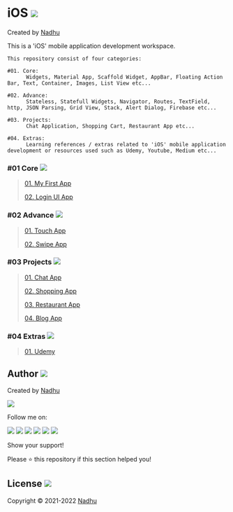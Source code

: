 # iOS [<img src="https://github.com/iamnadhu/iOS/tree/master/Resources/iOS-icon.png">](https://github.com/iamnadhu/iOS)
Created by [Nadhu](https://linktr.ee/iamnadhu)

This is a 'iOS' mobile application development workspace.


```
This repository consist of four categories:

#01. Core:
      Widgets, Material App, Scaffold Widget, AppBar, Floating Action Bar, Text, Container, Images, List View etc...

#02. Advance:
      Stateless, Statefull Widgets, Navigator, Routes, TextField, http, JSON Parsing, Grid View, Stack, Alert Dialog, Firebase etc...

#03. Projects:
      Chat Application, Shopping Cart, Restaurant App etc...

#04. Extras:
      Learning references / extras related to 'iOS' mobile application development or resources used such as Udemy, Youtube, Medium etc...
```


### #01 Core [<img src="https://github.com/iamnadhu/iOS/tree/master/Resources/tutorials-icon.png">](https://github.com/iamnadhu/iOS)
>
> [01. My First App](https://github.com/iamnadhu/iOS/tree/main/Core/My%20First%20App)
>
> [02. Login UI App](https://github.com/iamnadhu/iOS/tree/main/Core/Login%20UI%20App)
>

### #02 Advance [<img src="https://github.com/iamnadhu/iOS/tree/master/Resources/sessions-icon.png">](https://github.com/iamnadhu/iOS)
>
> [01. Touch App](https://github.com/iamnadhu/iOS/tree/main/Advance/Touch%20App)
>
> [02. Swipe App](https://github.com/iamnadhu/iOS/tree/main/Advance/Swipe%20App)
>

### #03 Projects [<img src="https://github.com/iamnadhu/iOS/tree/master/Resources/projects-icon.png">](https://github.com/iamnadhu/iOS)
>
> [01. Chat App](https://github.com/iamnadhu/iOS/tree/main/Projects/Chat%20App)
>
> [02. Shopping App](https://github.com/iamnadhu/iOS/tree/main/Projects/Shopping%20App)
>
> [03. Restaurant App](https://github.com/iamnadhu/iOS/tree/main/Projects/Restaurant%20App)
>
> [04. Blog App](https://github.com/iamnadhu/iOS/tree/main/Projects/Blog%20App)
>

### #04 Extras [<img src="https://github.com/iamnadhu/iOS/tree/master/Resources/extras-icon.png">](https://github.com/iamnadhu/iOS)
>
> [01. Udemy](https://github.com/iamnadhu/iOS/tree/main/Extras/Udemy)
>


## Author [<img src="https://github.com/iamnadhu/iOS/tree/master/Resources/auther-icon.png">](https://linktr.ee/iamnadhu)
Created by [Nadhu](https://linktr.ee/iamnadhu)

[<img src="https://github.com/iamnadhu/iOS/tree/master/Resources/nadhu-icon.jpg">](https://linktr.ee/iamnadhu)

Follow me on: 

[<img src="https://github.com/iamnadhu/iOS/tree/master/Resources/telegram-icon.png">](https://t.me/iamnadhu)
[<img src="https://github.com/iamnadhu/iOS/tree/master/Resources/instagram-icon.png">](https://www.instagram.com/iamnadhu/)
[<img src="https://github.com/iamnadhu/iOS/tree/master/Resources/whatsapp-icon.png">](https://api.whatsapp.com/send?phone=917293451396&lang=en)
[<img src="https://github.com/iamnadhu/iOS/tree/master/Resources/linkedin-icon.png">](https://www.linkedin.com/in/iamnadhu/)
[<img src="https://github.com/iamnadhu/iOS/tree/master/Resources/facebook-icon.png">](https://www.facebook.com/iamnadhu/)
[<img src="https://github.com/iamnadhu/iOS/tree/master/Resources/github-icon.png">](https://github.com/iamnadhu)


Show your support!

Please ⭐️   this repository if this section helped you!


## License [<img src="https://github.com/iamnadhu/iOS/tree/master/Resources/license-icon.png">](https://github.com/iamnadhu/iOS)
Copyright © 2021-2022 [Nadhu](https://linktr.ee/iamnadhu)
